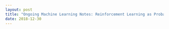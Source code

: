 ```yaml
---
layout: post
title: "Ongoing Machine Learning Notes: Reinforcement Learning as Probabalistic Inference"
date: 2018-12-30
---
```



